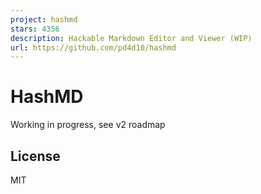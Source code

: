 ```yaml
---
project: hashmd
stars: 4356
description: Hackable Markdown Editor and Viewer (WIP)
url: https://github.com/pd4d10/hashmd
---
```


HashMD
======

Working in progress, see v2 roadmap

License
-------

MIT

